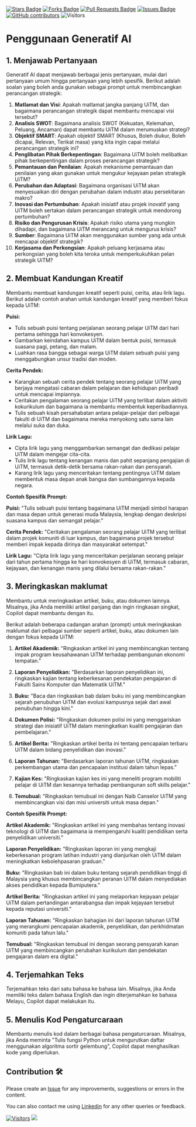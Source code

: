<a href="https://github.com/drshahizan/ai-tools/stargazers"><img src="https://img.shields.io/github/stars/drshahizan/ai-tools" alt="Stars Badge"/></a>
<a href="https://github.com/drshahizan/ai-tools/network/members"><img src="https://img.shields.io/github/forks/drshahizan/ai-tools" alt="Forks Badge"/></a>
<a href="https://github.com/drshahizan/ai-tools"><img src="https://img.shields.io/github/issues-pr/drshahizan/ai-tools" alt="Pull Requests Badge"/></a>
<a href="https://github.com/drshahizan/ai-tools/issues"><img src="https://img.shields.io/github/issues/drshahizan/ai-tools" alt="Issues Badge"/></a>
<a href="https://github.com/drshahizan/ai-tools/graphs/contributors"><img alt="GitHub contributors" src="https://img.shields.io/github/contributors/drshahizan/ai-tools?color=2b9348"></a>
![Visitors](https://api.visitorbadge.io/api/visitors?path=https%3A%2F%2Fgithub.com%2Fdrshahizan%2Fai-tools&labelColor=%23d9e3f0&countColor=%23697689&style=flat)

# Penggunaan Generatif AI

## 1. Menjawab Pertanyaan
Generatif AI dapat menjawab berbagai jenis pertanyaan, mulai dari pertanyaan umum hingga pertanyaan yang lebih spesifik. Berikut adalah  soalan yang boleh anda gunakan sebagai prompt untuk membincangkan perancangan strategik:

1. **Matlamat dan Visi**: Apakah matlamat jangka panjang UiTM, dan bagaimana perancangan strategik dapat membantu mencapai visi tersebut?
2. **Analisis SWOT**: Bagaimana analisis SWOT (Kekuatan, Kelemahan, Peluang, Ancaman) dapat membantu UiTM dalam merumuskan strategi?
3. **Objektif SMART**: Apakah objektif SMART (Khusus, Boleh diukur, Boleh dicapai, Relevan, Terikat masa) yang kita ingin capai melalui perancangan strategik ini?
4. **Penglibatan Pihak Berkepentingan**: Bagaimana UiTM boleh melibatkan pihak berkepentingan dalam proses perancangan strategik?
5. **Pemantauan dan Penilaian**: Apakah mekanisme pemantauan dan penilaian yang akan gunakan untuk mengukur kejayaan pelan strategik UiTM?
6. **Perubahan dan Adaptasi**: Bagaimana organisasi UiTM akan menyesuaikan diri dengan perubahan dalam industri atau persekitaran makro?
7. **Inovasi dan Pertumbuhan**: Apakah inisiatif atau projek inovatif yang UiTM boleh sertakan dalam perancangan strategik untuk mendorong pertumbuhan?
8. **Risiko dan Pengurusan Krisis**: Apakah risiko utama yang mungkin dihadapi, dan bagaimana UiTM merancang untuk mengurus krisis?
9. **Sumber**: Bagaimana UiTM akan menggunakan sumber yang ada untuk mencapai objektif strategik?
10. **Kerjasama dan Perkongsian**: Apakah peluang kerjasama atau perkongsian yang boleh kita teroka untuk memperkukuhkan pelan strategik UiTM?


## 2. Membuat Kandungan Kreatif
Membantu membuat kandungan kreatif seperti puisi, cerita, atau lirik lagu. Berikut adalah contoh arahan untuk kandungan kreatif yang memberi fokus kepada UiTM:

**Puisi:**

- Tulis sebuah puisi tentang perjalanan seorang pelajar UiTM dari hari pertama sehingga hari konvokesyen.
- Gambarkan keindahan kampus UiTM dalam bentuk puisi, termasuk suasana pagi, petang, dan malam.
- Luahkan rasa bangga sebagai warga UiTM dalam sebuah puisi yang menggabungkan unsur tradisi dan moden.

**Cerita Pendek:**

- Karangkan sebuah cerita pendek tentang seorang pelajar UiTM yang berjaya mengatasi cabaran dalam pelajaran dan kehidupan peribadi untuk mencapai impiannya.
- Ceritakan pengalaman seorang pelajar UiTM yang terlibat dalam aktiviti kokurikulum dan bagaimana ia membantu membentuk keperibadiannya.
- Tulis sebuah kisah persahabatan antara pelajar-pelajar dari pelbagai fakulti di UiTM dan bagaimana mereka menyokong satu sama lain melalui suka dan duka.

**Lirik Lagu:**

- Cipta lirik lagu yang menggambarkan semangat dan dedikasi pelajar UiTM dalam mengejar cita-cita.
- Tulis lirik lagu tentang kenangan manis dan pahit sepanjang pengajian di UiTM, termasuk detik-detik bersama rakan-rakan dan pensyarah.
- Karang lirik lagu yang menceritakan tentang pentingnya UiTM dalam membentuk masa depan anak bangsa dan sumbangannya kepada negara.

**Contoh Spesifik Prompt:**

**Puisi:**
"Tulis sebuah puisi tentang bagaimana UiTM menjadi simbol harapan dan masa depan untuk generasi muda Malaysia, lengkap dengan deskripsi suasana kampus dan semangat pelajar."

**Cerita Pendek:**
"Ceritakan pengalaman seorang pelajar UiTM yang terlibat dalam projek komuniti di luar kampus, dan bagaimana projek tersebut memberi impak kepada dirinya dan masyarakat setempat."

**Lirik Lagu:**
"Cipta lirik lagu yang menceritakan perjalanan seorang pelajar dari tahun pertama hingga ke hari konvokesyen di UiTM, termasuk cabaran, kejayaan, dan kenangan manis yang dilalui bersama rakan-rakan."

## 3. Meringkaskan maklumat
Membantu untuk meringkaskan artikel, buku, atau dokumen lainnya. Misalnya, jika Anda memiliki artikel panjang dan ingin ringkasan singkat, Copilot dapat membantu dengan itu.

Berikut adalah beberapa cadangan arahan (prompt) untuk meringkaskan maklumat dari pelbagai sumber seperti artikel, buku, atau dokumen lain dengan fokus kepada UiTM:

1. **Artikel Akademik:**
   "Ringkaskan artikel ini yang membincangkan tentang impak program keusahawanan UiTM terhadap pembangunan ekonomi tempatan."

2. **Laporan Penyelidikan:**
   "Berdasarkan laporan penyelidikan ini, ringkaskan kajian tentang keberkesanan pendekatan pengajaran di Fakulti Sains Komputer dan Matematik UiTM."

3. **Buku:**
   "Baca dan ringkaskan bab dalam buku ini yang membincangkan sejarah penubuhan UiTM dan evolusi kampusnya sejak dari awal penubuhan hingga kini."

4. **Dokumen Polisi:**
   "Ringkaskan dokumen polisi ini yang menggariskan strategi dan inisiatif UiTM dalam meningkatkan kualiti pengajaran dan pembelajaran."

5. **Artikel Berita:**
   "Ringkaskan artikel berita ini tentang pencapaian terbaru UiTM dalam bidang penyelidikan dan inovasi."

6. **Laporan Tahunan:**
   "Berdasarkan laporan tahunan UiTM, ringkaskan perkembangan utama dan pencapaian institusi dalam tahun lepas."

7. **Kajian Kes:**
   "Ringkaskan kajian kes ini yang meneliti program mobiliti pelajar di UiTM dan kesannya terhadap pembangunan soft skills pelajar."

8. **Temubual:**
   "Ringkaskan temubual ini dengan Naib Canselor UiTM yang membincangkan visi dan misi universiti untuk masa depan."

**Contoh Spesifik Prompt:**

**Artikel Akademik:**
"Ringkaskan artikel ini yang membahas tentang inovasi teknologi di UiTM dan bagaimana ia mempengaruhi kualiti pendidikan serta penyelidikan universiti."

**Laporan Penyelidikan:**
"Ringkaskan laporan ini yang mengkaji keberkesanan program latihan industri yang dianjurkan oleh UiTM dalam meningkatkan kebolehpasaran graduan."

**Buku:**
"Ringkaskan bab ini dalam buku tentang sejarah pendidikan tinggi di Malaysia yang khusus membincangkan peranan UiTM dalam menyediakan akses pendidikan kepada Bumiputera."

**Artikel Berita:**
"Ringkaskan artikel ini yang melaporkan kejayaan pelajar UiTM dalam pertandingan antarabangsa dan impak kejayaan tersebut kepada reputasi universiti."

**Laporan Tahunan:**
"Ringkaskan bahagian ini dari laporan tahunan UiTM yang merangkumi pencapaian akademik, penyelidikan, dan perkhidmatan komuniti pada tahun lalu."

**Temubual:**
"Ringkaskan temubual ini dengan seorang pensyarah kanan UiTM yang membincangkan perubahan kurikulum dan pendekatan pengajaran dalam era digital."

## 4. Terjemahkan Teks
Terjemahkan teks dari satu bahasa ke bahasa lain. Misalnya, jika Anda memiliki teks dalam bahasa English dan ingin diterjemahkan ke bahasa Melayu, Copilot dapat melakukan itu.

## 5. Menulis Kod Pengaturcaraan
Membantu menulis kod dalam berbagai bahasa pengaturcaraan. Misalnya, jika Anda meminta "Tulis fungsi Python untuk mengurutkan daftar menggunakan algoritma sortir gelembung", Copilot dapat menghasilkan kode yang diperlukan.


## Contribution 🛠️
Please create an [Issue](https://github.com/drshahizan/ai-tools/issues) for any improvements, suggestions or errors in the content.

You can also contact me using [Linkedin](https://www.linkedin.com/in/drshahizan/) for any other queries or feedback.

[![Visitors](https://api.visitorbadge.io/api/visitors?path=https%3A%2F%2Fgithub.com%2Fdrshahizan&labelColor=%23697689&countColor=%23555555&style=plastic)](https://visitorbadge.io/status?path=https%3A%2F%2Fgithub.com%2Fdrshahizan)
![](https://hit.yhype.me/github/profile?user_id=81284918)



